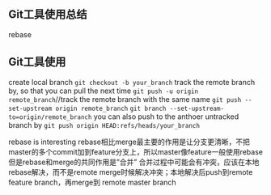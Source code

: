 ## Git工具使用总结
rebase
## Git工具使用
create local branch
`git checkout -b your_branch`
track the remote branch by, so that you can pull the next time
`git push -u origin remote_branch`//track the remote branch with the same name
`git push --set-upstream origin remote_branch`
`git branch --set-upstream-to=origin/remote_branch`
you can also push to the anthoer untracked branch by
`git push origin HEAD:refs/heads/your_branch`

rebase is interesting
rebase相比merge最主要的作用是让分支更清晰，不把master的多个commit加到feature分支上，所以master像feature一般使用rebase
但是rebase和merge的共同作用是”合并”
合并过程中可能会有冲突，应该在本地rebase解决，而不是remote merge时候解决冲突；本地解决后push到remote feature branch，再merge到 remote master branch
